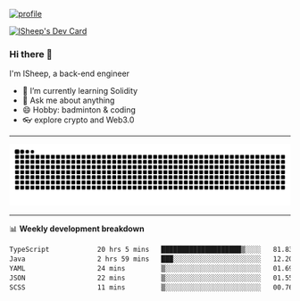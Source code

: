 [![profile](https://user-images.githubusercontent.com/54968314/208005045-e4b42f3b-833d-4242-bfcc-e764865553a2.svg)](https://www.calligrapher.ai/)

<a href="https://app.daily.dev/linziyang1106"><img src="https://api.daily.dev/devcards/v2/i4Spwx5Skx5FpTqWcwoit.png?r=kgx&type=wide" width="652" alt="ISheep's Dev Card"/></a>

### Hi there 🐏

I'm ISheep, a back-end engineer

- 🔭 I’m currently learning Solidity
- 💬 Ask me about anything
- 😄 Hobby: badminton & coding
- 👓 explore crypto and Web3.0

-------

![](https://raw.githubusercontent.com/ISheepp/ISheepp/output/github-contribution-grid-snake.svg)

-------

📊 **Weekly development breakdown**
<!--START_SECTION:waka-->

```txt
TypeScript            20 hrs 5 mins   ████████████████████▒░░░░   81.83 %
Java                  2 hrs 59 mins   ███░░░░░░░░░░░░░░░░░░░░░░   12.20 %
YAML                  24 mins         ▒░░░░░░░░░░░░░░░░░░░░░░░░   01.69 %
JSON                  22 mins         ▒░░░░░░░░░░░░░░░░░░░░░░░░   01.55 %
SCSS                  11 mins         ▒░░░░░░░░░░░░░░░░░░░░░░░░   00.76 %
```

<!--END_SECTION:waka-->
